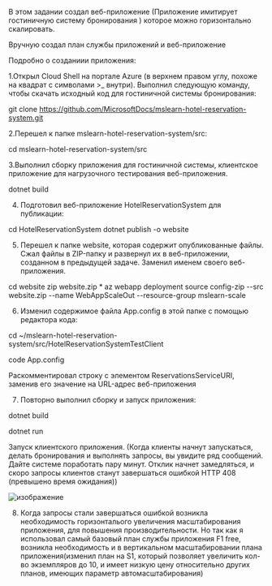 В этом задании создал веб-приложение (Приложение имитирует гостиничную систему бронирования ) которое можно горизонтально скалировать.


Вручную создал план службы приложений и веб-приложение

Подробно о созданиии приложения:

1.Открыл Cloud Shell на портале Azure (в верхнем правом углу, похоже на квадрат с символами >_ внутри). Выполнил следующую команду, чтобы скачать исходный код для гостиничной системы бронирования:

git clone https://github.com/MicrosoftDocs/mslearn-hotel-reservation-system.git


2.Перешел к папке mslearn-hotel-reservation-system/src:

cd mslearn-hotel-reservation-system/src

3.Выполнил сборку приложения для гостиничной системы, клиентское приложение для нагрузочного тестирования веб-приложения.

dotnet build

4. Подготовил веб-приложение HotelReservationSystem для публикации: 

cd HotelReservationSystem
dotnet publish -o website

5. Перешел к папке website, которая содержит опубликованные файлы. Сжал файлы в ZIP-папку и развернул их в веб-приложении, созданном в предыдущей задаче. Заменил <your-webapp-name> именем своего веб-приложения.

cd website
zip website.zip *
az webapp deployment source config-zip --src website.zip --name WebAppScaleOut  --resource-group mslearn-scale

6. Изменил содержимое файла App.config в этой папке с помощью редактора кода:

cd ~/mslearn-hotel-reservation-system/src/HotelReservationSystemTestClient

code App.config

Раскомментировал строку с элементом ReservationsServiceURI, заменив его значение на URL-адрес веб-приложения


7. Повторно выполнил сборку и запуск приложения:

dotnet build

dotnet run

Запуск клиентского приложения. (Когда клиенты начнут запускаться, делать бронирования и выполнять запросы, вы увидите ряд сообщений. Дайте системе поработать пару минут. Отклик начнет замедляться, и скоро запросы клиентов станут завершаться ошибкой HTTP 408 (превышено время ожидания))

![изображение](https://user-images.githubusercontent.com/73390744/118304268-22440a80-b4ef-11eb-8cb6-9153ae7e9e26.png)

8. Когда запросы стали завершаться ошибкой возникла необходимость горизонталього увеличения масштабирования приложения, для повышения производительности. Но так как я использовал самый базовый план службы приложения F1 free, возникла необходимость и в вертикальном масштабировании плана приложения(изменил план на S1, который позволяет увеличить кол-во экземпляров до 10, и имеет низкую цену относительно других планов, имеющих параметр автомасштабирования)




